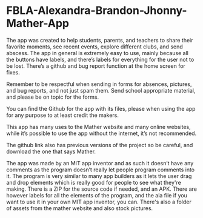 # FBLA-Alexandra-Brandon-Jhonny-Mather-App

The app was created to help students, parents, and teachers to share their favorite moments, see recent events, explore different clubs, and send abscess.  The app in general is extremely easy to use, mainly because all the buttons have labels, and there’s labels for everything for the user not to be lost.  There’s a github and bug report function at the home screen for fixes.

Remember to be respectful when sending in forms for absences, pictures, and bug reports, and not just spam them.  Send school appropriate material, and please be on topic for the forms.

You can find the Github for the app with its files, please when using the app for any purpose to at least credit the makers.

This app has many uses to the Mather website and many online websites, while it’s possible to use the app without the internet, it’s not recommended.

The github link also has previous versions of the project so be careful, and download the one that says Mather. 

The app was made by an MIT app inventor and as such it doesn’t have any comments as the program doesn’t really let people program comments into it.  The program is very similar to many app builders as it lets the user drag and drop elements which is really good for people to see what they're making.  There is a ZIP for the source code if needed, and an APK.  There are however labels for all the elements of the program, and the aia file if you want to use it in your own MIT app inventor, you can.  There's also a folder of assets from the mather website and also stock pictures.


